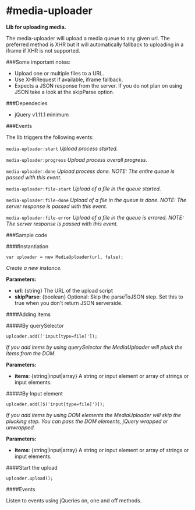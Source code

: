 #media-uploader
================

__Lib for uploading media.__

The media-uploader will upload a media queue to any given url. The preferred method is XHR but it will automatically fallback to uploading in a iframe if XHR is not supported.


###Some important notes:

- Upload one or multiple files to a URL.
- Use XHRRequest if available, iframe fallback.
- Expects a JSON response from the server. If you do not plan on using JSON take a look at the skipParse option.

###Dependecies

- jQuery v1.11.1 minimum


###Events

The lib triggers the following events:

`media-uploader:start` 
_Upload process started._

`media-uploader:progress` 
_Upload process overall progress._

`media-uploader:done` 
_Upload process done. NOTE: The entire queue is passed with this event._

`media-uploader:file-start` 
_Upload of a file in the queue started._

`media-uploader:file-done` 
_Upload of a file in the queue is done. NOTE: The server response is passed with this event._

`media-uploader:file-error`
_Upload of a file in the queue is errored. NOTE: The server response is passed with this event._



###Sample code

####Instantiation
```
var uploader = new MediaUploader(url, false);
```
_Create a new instance._

__Parameters:__

- __url__: {string} The URL of the upload script
- __skipParse__: {boolean} Optional: Skip the parseToJSON step. Set this to true when you don't return JSON serverside.


####Adding items

#####By querySelector

```
uploader.add(['input[type=file]']);
```

_If you add items by using querySelector the MediaUploader will pluck the items from the DOM._

__Parameters:__

- __items__: {string|input|array} A string or input element or array of strings or input elements.

#####By Input element

```
uploader.add([$('input[type=file]')]);
```

_If you add items by using DOM elements the MediaUploader will skip the plucking step. You can pass the DOM elements, jQuery wrapped or unwrapped._

__Parameters:__

- __items__: {string|input|array} A string or input element or array of strings or input elements.



####Start the upload

```
uploader.upload();
```



####Events

Listen to events using jQueries on, one and off methods.
